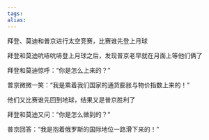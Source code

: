 ```yaml
---
tags: 
alias:
---
```



拜登、莫迪和普京进行太空竞赛，比赛谁先登上月球

拜登和莫迪吭哧吭哧登上月球之后，发现普京老早就在月面上等他们俩了

拜登和莫迪惊呼：“你是怎么上来的？”

普京微微一笑：“我是乘着我们国家的通货膨胀与物价指数上来的！”

他们又比赛谁先回到地球，结果又是普京胜利了

拜登和莫迪又问：“你是怎么做到的？”

普京回答：“我是抱着俄罗斯的国际地位一路滑下来的！”